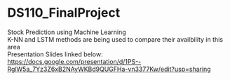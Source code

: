 # DS110_FinalProject
Stock Prediction using Machine Learning  
K-NN and LSTM methods are being used to compare their availbility in this area  
Presentation Slides linked below:  
https://docs.google.com/presentation/d/1PS--RglW5a_7Yz3Z6xB2NAyWKBd9QUGFHa-vn3377Kw/edit?usp=sharing
